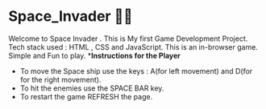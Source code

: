 # Space_Invader 🚀🎇
Welcome to Space Invader .
This is My first Game Development Project. 
Tech stack used : HTML , CSS and JavaScript.
This is an in-browser game. Simple and Fun to play. 
***Instructions for the Player**
- To move the Space ship use the keys : A(for left movement) and D(for for the right movement).
- To hit the enemies use the SPACE BAR key.
- To restart the game REFRESH the page.
